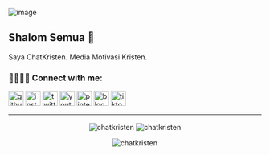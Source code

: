![image]()

## Shalom Semua 🙏

Saya ChatKristen. Media Motivasi Kristen.

### 🫱🏻‍🫲🏻 Connect with me:
<p>
<a href='https://github.com/chatkristen'><img width='30px' alt='github icon' src='https://cdn.jsdelivr.net/gh/chatkristen/chatkristen@main/assets/img/icons/social/github.svg'/></a>
<a href='https://www.instagram.com/chatkristen'><img width='30px' alt='instagram icon' src='https://cdn.jsdelivr.net/gh/chatkristen/chatkristen@main/assets/img/icons/social/instagram.svg' /></a>
<a href='https://twitter.com/chatkristen'><img width='30px' alt='twitter icon' src='https://cdn.jsdelivr.net/gh/chatkristen/chatkristen@main/assets/img/icons/social/twitter.svg' /></a>
<a href='https://www.youtube.com/@chatkristen'><img width='30px' alt='youtube icon' src='https://cdn.jsdelivr.net/gh/chatkristen/chatkristen@main/assets/img/icons/social/youtube.svg' /></a>
<a href='https://www.pinterest.com/chatkristen'><img width='30px' alt='pinterest icon' src='https://cdn.jsdelivr.net/gh/chatkristen/chatkristen@main/assets/img/icons/social/pinterest.svg' /></a>
<a href='https://chat-kristen.blogspot.com/'><img width='30px' alt='blogger icon' src='https://cdn.jsdelivr.net/gh/chatkristen/chatkristen@main/assets/img/icons/social/blogger.svg' /></a>
<a href='https://www.tiktok.com/@chatkristen'><img width='30px' alt='tiktok icon' src='https://cdn.jsdelivr.net/gh/chatkristen/chatkristen@main/assets/img/icons/social/tiktok.svg' /></a>
</p>


---

<p align="center">
<img align="center" src="https://github-readme-stats.vercel.app/api/top-langs?username=chatkristen&show_icons=true&locale=en&layout=donut&theme=midnight-purple&border_color=ffffff00" alt="chatkristen" />
<img align="center" src="https://github-readme-stats.vercel.app/api?username=chatkristen&show_icons=true&locale=en&theme=midnight-purple&border_color=ffffff00&line_height=27" alt="chatkristen" />
</p>


<p align="center"> <img src="https://komarev.com/ghpvc/?username=chatkristen&label=Profile%20views&color=0e75b6&style=flat" alt="chatkristen" /> </p>
